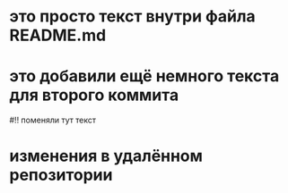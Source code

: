 # это просто текст внутри файла README.md
# это добавили ещё немного текста для второго коммита
#!! поменяли тут текст
# изменения в удалённом репозитории
